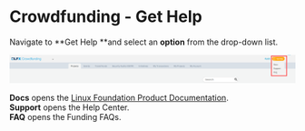 # Crowdfunding - Get Help

Navigate to **Get Help **and select an **option** from the drop-down list.

![](<../.gitbook/assets/get help (2).png>)

**Docs** opens the [Linux Foundation Product Documentation](https://docs.linuxfoundation.org/lfx/crowdfunding).\
**Support** opens the Help Center.\
**FAQ** opens the Funding FAQs.
